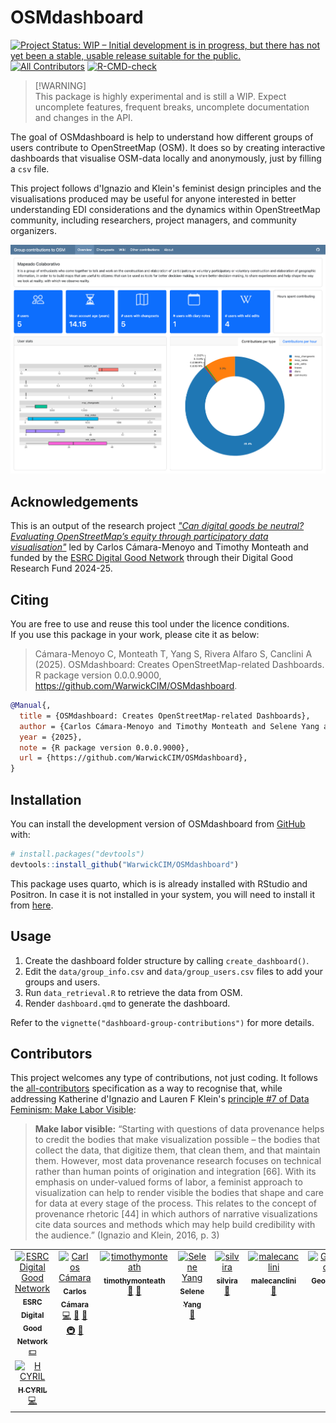 
# OSMdashboard

<!-- badges: start -->
[![Project Status: WIP – Initial development is in progress, but there
has not yet been a stable, usable release suitable for the
public.](https://www.repostatus.org/badges/latest/wip.svg)](https://www.repostatus.org/#wip)
[![All Contributors](https://img.shields.io/github/all-contributors/WarwickCIM/OSMdashboard?color=ee8449&style=flat-square)](#contributors)
[![R-CMD-check](https://github.com/WarwickCIM/OSMdashboard/actions/workflows/R-CMD-check.yaml/badge.svg)](https://github.com/WarwickCIM/OSMdashboard/actions/workflows/R-CMD-check.yaml)

<!-- badges: end -->

> \[!WARNING\]  
> This package is highly experimental and is still a WIP. Expect
> uncomplete features, frequent breaks, uncomplete documentation and changes in the API.

The goal of OSMdashboard is help to understand how different groups of users contribute to OpenStreetMap (OSM). It does so by creating interactive dashboards that visualise OSM-data locally and anonymously, just by filling a `csv` file.

This project follows d'Ignazio and Klein's feminist design principles and the visualisations produced may be useful for anyone interested in better understanding EDI considerations and the dynamics within OpenStreetMap community, including researchers, project managers, and community organizers.

![Dashboard screenshot](man/figures/dashboard-screenshot.png)


## Acknowledgements

This is an output of the research project _["Can digital goods be neutral? Evaluating OpenStreetMap’s equity through participatory data visualisation"](https://warwick.ac.uk/fac/cross_fac/cim/research/digital-good-neutrality-osm)_ led by Carlos Cámara-Menoyo and Timothy Monteath and funded by the [ESRC Digital Good Network](https://digitalgood.net/) through their Digital Good Research Fund 2024-25. 


## Citing

You are free to use and reuse this tool under the licence conditions.  
If you use this package in your work, please cite it as below:

> Cámara-Menoyo C, Monteath T, Yang S, Rivera Alfaro S, Canclini A (2025). OSMdashboard: Creates OpenStreetMap-related Dashboards. R package version 0.0.0.9000, https://github.com/WarwickCIM/OSMdashboard.

```bibtex
@Manual{,
  title = {OSMdashboard: Creates OpenStreetMap-related Dashboards},
  author = {Carlos Cámara-Menoyo and Timothy Monteath and Selene Yang and Silvia {Rivera Alfaro} and Alejandra Canclini},
  year = {2025},
  note = {R package version 0.0.0.9000},
  url = {https://github.com/WarwickCIM/OSMdashboard},
}
```


## Installation

You can install the development version of OSMdashboard from [GitHub](https://github.com/) with:

``` r
# install.packages("devtools")
devtools::install_github("WarwickCIM/OSMdashboard")
```

This package uses quarto, which is is already installed with RStudio and Positron. In case it is not installed in your system, you will need to install it from [here](https://quarto.org/docs/get-started/).

## Usage

1. Create the dashboard folder structure by calling `create_dashboard()`.
2. Edit the `data/group_info.csv` and `data/group_users.csv` files to add your groups and users.
3. Run `data_retrieval.R` to retrieve the data from OSM.
4. Render `dashboard.qmd` to generate the dashboard.

Refer to the `vignette("dashboard-group-contributions")` for more details.


## Contributors

This project welcomes any type of contributions, not just coding. It follows the [all-contributors](https://allcontributors.org) specification as a way to recognise that, while addressing Katherine d'Ignazio and Lauren F Klein's [principle #7 of Data Feminism: Make Labor Visible](https://data-feminism.mitpress.mit.edu/pub/0vgzaln4/release/3):

> **Make labor visible:** “Starting with questions of data provenance helps to credit the bodies that make visualization possible – the bodies that collect the data, that digitize them, that clean them, and that maintain them. However, most data provenance research focuses on technical rather than human points of origination and integration [66]. With its emphasis on under-valued forms of labor, a feminist approach to visualization can help to render visible the bodies that shape and care for data at every stage of the process. This relates to the concept of provenance rhetoric [44] in which authors of narrative visualizations cite data sources and methods which may help build credibility with the audience.” (Ignazio and Klein, 2016, p. 3)

<!-- ALL-CONTRIBUTORS-LIST:START - Do not remove or modify this section -->
<!-- prettier-ignore-start -->
<!-- markdownlint-disable -->
<table>
  <tbody>
    <tr>
      <td align="center" valign="top" width="14.28%"><a href="https://digitalgood.net/"><img src="https://warwick.ac.uk/fac/cross_fac/cim/research/digital-good-neutrality-osm/screenshot_2024-09-19_at_10-15-55_esrc_digital_good_network_-_esrc_digital_good_network.png?s=100" width="100px;" alt="ESRC Digital Good Network"/><br /><sub><b>ESRC Digital Good Network</b></sub></a><br /><a href="#financial" title="Financial">💵</a></td>
      <td align="center" valign="top" width="14.28%"><a href="http://carloscamara.es/en"><img src="https://avatars.githubusercontent.com/u/706549?v=4?s=100" width="100px;" alt="Carlos Cámara"/><br /><sub><b>Carlos Cámara</b></sub></a><br /><a href="https://github.com/WarwickCIM/OSMdashboard/commits?author=ccamara" title="Code">💻</a> <a href="#ideas-ccamara" title="Ideas, Planning, & Feedback">🤔</a> <a href="#design-ccamara" title="Design">🎨</a> <a href="#infra-ccamara" title="Infrastructure (Hosting, Build-Tools, etc)">🚇</a> <a href="#research-ccamara" title="Research">🔬</a></td>
      <td align="center" valign="top" width="14.28%"><a href="https://github.com/timothymonteath"><img src="https://avatars.githubusercontent.com/u/17410066?v=4?s=100" width="100px;" alt="timothymonteath"/><br /><sub><b>timothymonteath</b></sub></a><br /><a href="#ideas-timothymonteath" title="Ideas, Planning, & Feedback">🤔</a> <a href="#research-timothymonteath" title="Research">🔬</a></td>
      <td align="center" valign="top" width="14.28%"><a href="http://seleneyang.info"><img src="https://avatars.githubusercontent.com/u/20440464?v=4?s=100" width="100px;" alt="Selene Yang"/><br /><sub><b>Selene Yang</b></sub></a><br /><a href="#ideas-seleneyang" title="Ideas, Planning, & Feedback">🤔</a></td>
      <td align="center" valign="top" width="14.28%"><a href="https://github.com/silvira"><img src="https://avatars.githubusercontent.com/u/78524262?v=4?s=100" width="100px;" alt="silvira"/><br /><sub><b>silvira</b></sub></a><br /><a href="#ideas-silvira" title="Ideas, Planning, & Feedback">🤔</a></td>
      <td align="center" valign="top" width="14.28%"><a href="https://github.com/malecanclini"><img src="https://avatars.githubusercontent.com/u/166962846?v=4?s=100" width="100px;" alt="malecanclini"/><br /><sub><b>malecanclini</b></sub></a><br /><a href="#ideas-malecanclini" title="Ideas, Planning, & Feedback">🤔</a></td>
      <td align="center" valign="top" width="14.28%"><a href="https://github.com/geochicas"><img src="https://avatars.githubusercontent.com/u/25299161?v=4?s=100" width="100px;" alt="Geochicas"/><br /><sub><b>Geochicas</b></sub></a><br /><a href="#promotion-geochicas" title="Promotion">📣</a></td>
    </tr>
    <tr>
      <td align="center" valign="top" width="14.28%"><a href="https://github.com/hazelcyril"><img src="https://avatars.githubusercontent.com/u/188065610?v=4?s=100" width="100px;" alt="H CYRIL"/><br /><sub><b>H CYRIL</b></sub></a><br /><a href="https://github.com/WarwickCIM/OSMdashboard/commits?author=hazelcyril" title="Code">💻</a></td>
    </tr>
  </tbody>
</table>

<!-- markdownlint-restore -->
<!-- prettier-ignore-end -->

<!-- ALL-CONTRIBUTORS-LIST:END -->
